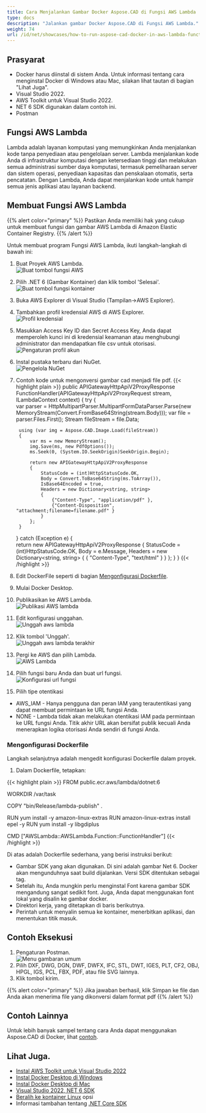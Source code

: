 ```yaml
---
title: Cara Menjalankan Gambar Docker Aspose.CAD di Fungsi AWS Lambda
type: docs
description: "Jalankan gambar Docker Aspose.CAD di Fungsi AWS Lambda."
weight: 74
url: /id/net/showcases/how-to-run-aspose-cad-docker-in-aws-lambda-function/
---
```


## Prasyarat
- Docker harus diinstal di sistem Anda. Untuk informasi tentang cara menginstal Docker di Windows atau Mac, silakan lihat tautan di bagian "Lihat Juga".
- Visual Studio 2022.
- AWS Toolkit untuk Visual Studio 2022.
- NET 6 SDK digunakan dalam contoh ini.
- Postman

## Fungsi AWS Lambda

Lambda adalah layanan komputasi yang memungkinkan Anda menjalankan kode tanpa penyediaan atau pengelolaan server. Lambda menjalankan kode Anda di infrastruktur komputasi dengan ketersediaan tinggi dan melakukan semua administrasi sumber daya komputasi, termasuk pemeliharaan server dan sistem operasi, penyediaan kapasitas dan penskalaan otomatis, serta pencatatan. Dengan Lambda, Anda dapat menjalankan kode untuk hampir semua jenis aplikasi atau layanan backend.

## Membuat Fungsi AWS Lambda

{{% alert color="primary" %}} 
Pastikan Anda memiliki hak yang cukup untuk membuat fungsi dan gambar AWS Lambda di Amazon Elastic Container Registry.
{{% /alert %}}

Untuk membuat program Fungsi AWS Lambda, ikuti langkah-langkah di bawah ini:
1. Buat Proyek AWS Lambda.<br>
![Buat tombol fungsi AWS](/_assets/showcases/aws/create-project.png)<br>
1. Pilih .NET 6 (Gambar Kontainer) dan klik tombol 'Selesai'.<br>
![Buat tombol fungsi kontainer](/_assets/showcases/aws/create-container.png)<br>
1. Buka AWS Explorer di Visual Studio (Tampilan->AWS Explorer).
1. Tambahkan profil kredensial AWS di AWS Explorer.<br>
![Profil kredensial](/_assets/showcases/aws/add-aws-credentials-profile.png)<br>
1. Masukkan Access Key ID dan Secret Access Key, Anda dapat memperoleh kunci ini di kredensial keamanan atau menghubungi administrator dan mendapatkan file csv untuk otorisasi.<br>
![Pengaturan profil akun](/_assets/showcases/aws/account-profile.png)<br>
1. Instal pustaka terbaru dari NuGet.<br>
![Pengelola NuGet](/_assets/showcases/aws/nuget-manager.png)<br>
1. Contoh kode untuk mengonversi gambar cad menjadi file pdf.
{{< highlight plain >}}
public APIGatewayHttpApiV2ProxyResponse FunctionHandler(APIGatewayHttpApiV2ProxyRequest stream, ILambdaContext context)
{
    try
    {            
        var parser = HttpMultipartParser.MultipartFormDataParser.Parse(new MemoryStream(Convert.FromBase64String(stream.Body)));
        var file = parser.Files.First();
        Stream fileStream = file.Data;

        using (var img = Aspose.CAD.Image.Load(fileStream))
        {
            var ms = new MemoryStream();
            img.Save(ms, new PdfOptions());
            ms.Seek(0, (System.IO.SeekOrigin)SeekOrigin.Begin);
          
            return new APIGatewayHttpApiV2ProxyResponse
            {
                StatusCode = (int)HttpStatusCode.OK,
                Body = Convert.ToBase64String(ms.ToArray()),
                IsBase64Encoded = true,
                Headers = new Dictionary<string, string>
                {
                    {"Content-Type", "application/pdf" },
                    {"Content-Disposition", "attachment;filename=filename.pdf" }
                }
            };
        }
    }
    catch (Exception e)
    {           
        return new APIGatewayHttpApiV2ProxyResponse
        {
            StatusCode = (int)HttpStatusCode.OK,
            Body = e.Message,
            Headers = new Dictionary<string, string>
            {
                {
                    "Content-Type", "text/html"
                }
            }
        };
    }
}
{{< /highlight >}}
1. Edit DockerFile seperti di bagian <a href="#configuring-a-dockerfile">Mengonfigurasi Dockerfile</a>.
1. Mulai Docker Desktop.
1. Publikasikan ke AWS Lambda.<br>
![Publikasi AWS lambda](/_assets/showcases/aws/publish-aws.png)<br>
1. Edit konfigurasi unggahan.<br>
![Unggah aws lambda](/_assets/showcases/aws/upload-aws-lambda.png)<br>
1. Klik tombol 'Unggah'.<br>
![Unggah aws lambda terakhir](/_assets/showcases/aws/upload-aws-lambda-finish.png)<br>
1. Pergi ke AWS dan pilih Lambda.<br>
![AWS Lambda](/_assets/showcases/aws/select-aws-lambda.png)<br>
1. Pilih fungsi baru Anda dan buat url fungsi.<br>
![Konfigurasi url fungsi](/_assets/showcases/aws/create-function-url.png)<br>
1. Pilih tipe otentikasi
- AWS_IAM - Hanya pengguna dan peran IAM yang terautentikasi yang dapat membuat permintaan ke URL fungsi Anda.
- NONE - Lambda tidak akan melakukan otentikasi IAM pada permintaan ke URL fungsi Anda. Titik akhir URL akan bersifat publik kecuali Anda menerapkan logika otorisasi Anda sendiri di fungsi Anda.

### Mengonfigurasi Dockerfile

Langkah selanjutnya adalah mengedit konfigurasi Dockerfile dalam proyek.

1. Dalam Dockerfile, tetapkan:

{{< highlight plain >}}
FROM public.ecr.aws/lambda/dotnet:6

WORKDIR /var/task

COPY "bin/Release/lambda-publish"  .

RUN yum install -y amazon-linux-extras 
RUN amazon-linux-extras install epel -y
RUN yum install -y libgdiplus  

CMD ["AWSLambda::AWSLambda.Function::FunctionHandler"]
{{< /highlight >}}

 Di atas adalah Dockerfile sederhana, yang berisi instruksi berikut:

- Gambar SDK yang akan digunakan. Di sini adalah gambar Net 6. Docker akan mengunduhnya saat build dijalankan. Versi SDK ditentukan sebagai tag.
- Setelah itu, Anda mungkin perlu menginstal Font karena gambar SDK mengandung sangat sedikit font. Juga, Anda dapat menggunakan font lokal yang disalin ke gambar docker.
- Direktori kerja, yang ditetapkan di baris berikutnya.
- Perintah untuk menyalin semua ke kontainer, menerbitkan aplikasi, dan menentukan titik masuk.

## Contoh Eksekusi

1. Pengaturan Postman.<br>
![Menu gambaran umum](/_assets/showcases/aws/postman-settings.png)<br>
1. Pilih DXF, DWG, DGN, DWF, DWFX, IFC, STL, DWT, IGES, PLT, CF2, OBJ, HPGL, IGS, PCL, FBX, PDF, atau file SVG lainnya.
1. Klik tombol kirim.

{{% alert color="primary" %}} 
Jika jawaban berhasil, klik Simpan ke file dan Anda akan menerima file yang dikonversi dalam format pdf
{{% /alert %}}

## Contoh Lainnya

Untuk lebih banyak sampel tentang cara Anda dapat menggunakan Aspose.CAD di Docker, lihat [contoh](https://github.com/aspose-cad/Aspose.CAD-Documentation).

## Lihat Juga.

- [Instal AWS Toolkit untuk Visual Studio 2022](https://marketplace.visualstudio.com/items?itemName=AmazonWebServices.AWSToolkitforVisualStudio2022)
- [Instal Docker Desktop di Windows](https://docs.docker.com/docker-for-windows/install/)
- [Instal Docker Desktop di Mac](https://docs.docker.com/docker-for-mac/install/)
- [Visual Studio 2022, NET 6 SDK](https://docs.microsoft.com/en-us/dotnet/core/install/windows?tabs=net60#dependencies)
- [Beralih ke kontainer Linux](https://docs.docker.com/docker-for-windows/#switch-between-windows-and-linux-containers) opsi
- Informasi tambahan tentang [.NET Core SDK](https://hub.docker.com/_/microsoft-dotnet-sdk)
